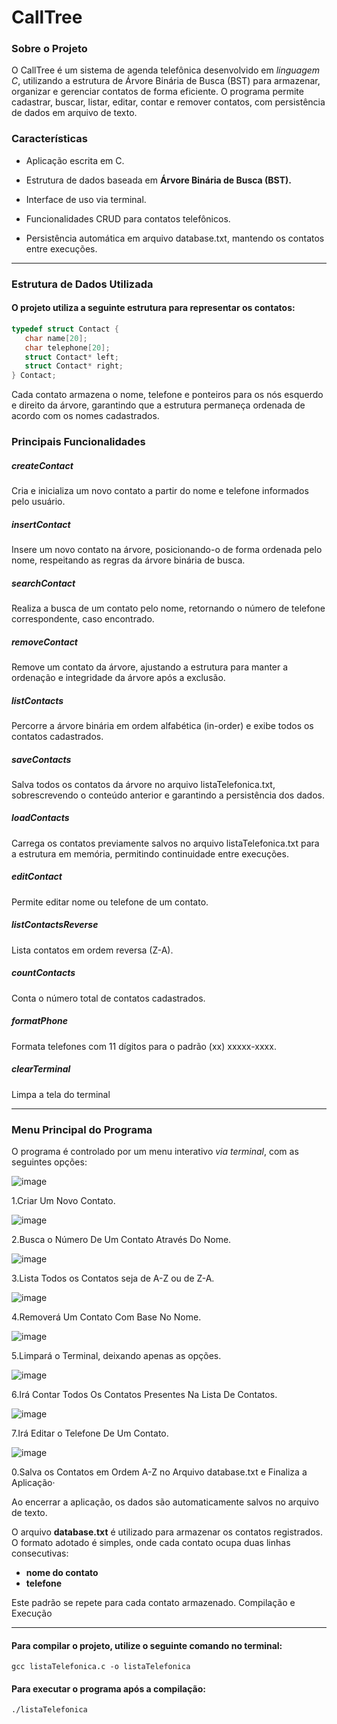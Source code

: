 # CallTree

### Sobre o Projeto

O CallTree é um sistema de agenda telefônica desenvolvido em *linguagem C*, utilizando a estrutura de Árvore Binária de Busca (BST) para armazenar, organizar e gerenciar contatos de forma eficiente. O programa permite cadastrar, buscar, listar, editar, contar e remover contatos, com persistência de dados em arquivo de texto.

### Características

 *   Aplicação escrita em C.

 *   Estrutura de dados baseada em **Árvore Binária de Busca (BST).**

 *   Interface de uso via terminal.

 *   Funcionalidades CRUD para contatos telefônicos.

 *  Persistência automática em arquivo database.txt, mantendo os contatos entre execuções.

---

### Estrutura de Dados Utilizada

#### O projeto utiliza a seguinte estrutura para representar os contatos:


 ```c
typedef struct Contact {                                                                                    
    char name[20];                                                                                         
    char telephone[20];                                                                                    
    struct Contact* left;                                                                                  
    struct Contact* right;                                                                              
} Contact;
 ```



  Cada contato armazena o nome, telefone e ponteiros para os nós esquerdo e direito da árvore, garantindo que a estrutura permaneça ordenada de acordo com os nomes cadastrados.

### Principais Funcionalidades

##### createContact

Cria e inicializa um novo contato a partir do nome e telefone informados pelo usuário.

##### insertContact

Insere um novo contato na árvore, posicionando-o de forma ordenada pelo nome, respeitando as regras da árvore binária de busca.

##### searchContact

Realiza a busca de um contato pelo nome, retornando o número de telefone correspondente, caso encontrado.

##### removeContact

Remove um contato da árvore, ajustando a estrutura para manter a ordenação e integridade da árvore após a exclusão.

##### listContacts

Percorre a árvore binária em ordem alfabética (in-order) e exibe todos os contatos cadastrados.

##### saveContacts

Salva todos os contatos da árvore no arquivo listaTelefonica.txt, sobrescrevendo o conteúdo anterior e garantindo a persistência dos dados.

##### loadContacts

Carrega os contatos previamente salvos no arquivo listaTelefonica.txt para a estrutura em memória, permitindo continuidade entre execuções.

##### editContact
Permite editar nome ou telefone de um contato.

##### listContactsReverse
Lista contatos em ordem reversa (Z-A).

##### countContacts
Conta o número total de contatos cadastrados.

##### formatPhone
Formata telefones com 11 dígitos para o padrão (xx) xxxxx-xxxx.

##### clearTerminal

Limpa a tela do terminal

---
### Menu Principal do Programa

O programa é controlado por um menu interativo *via terminal*, com as seguintes opções:
 
![image](https://github.com/user-attachments/assets/07493e1c-eb7f-47b7-84a8-70e31c6d7b1b)

1.Criar Um Novo Contato.

![image](https://github.com/user-attachments/assets/bcf329f2-d954-441d-b67f-3361244ab20d)

2.Busca o Número De Um Contato Através Do Nome.

![image](https://github.com/user-attachments/assets/388e1f36-81d7-4e86-9257-07777e34ed35)

3.Lista Todos os Contatos seja de A-Z ou de Z-A.

![image](https://github.com/user-attachments/assets/f0b7dba0-0ff3-48bf-8585-37c34a95f813)

4.Removerá Um Contato Com Base No Nome.

![image](https://github.com/user-attachments/assets/10d2c9fd-9c9a-47b1-8b60-caaa5c91e5d0)

5.Limpará o Terminal, deixando apenas as opções.

![image](https://github.com/user-attachments/assets/6e44fc2a-da56-45d7-9a06-9f24ffe1543d)

6.Irá Contar Todos Os Contatos Presentes Na Lista De Contatos.

![image](https://github.com/user-attachments/assets/baa5dfd2-2d36-4e74-a72e-343ee1bec87c)

7.Irá Editar o Telefone De Um Contato.

![image](https://github.com/user-attachments/assets/bb26074c-67e1-4e7d-ad10-92ec6092139a)


0.Salva os Contatos em Ordem A-Z no Arquivo database.txt e Finaliza a Aplicação·

Ao encerrar a aplicação, os dados são automaticamente salvos no arquivo de texto.

O arquivo **database.txt** é utilizado para armazenar os contatos registrados. O formato adotado é simples, onde cada contato ocupa duas linhas consecutivas:

* **nome do contato**
* **telefone**

Este padrão se repete para cada contato armazenado.
Compilação e Execução

---

#### Para compilar o projeto, utilize o seguinte comando no terminal:

`gcc listaTelefonica.c -o listaTelefonica`

#### Para executar o programa após a compilação:

`./listaTelefonica`
